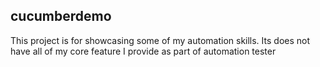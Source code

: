 ## cucumberdemo
This project is for showcasing some of my automation skills. Its does not have all of my core feature I provide as part of automation tester
